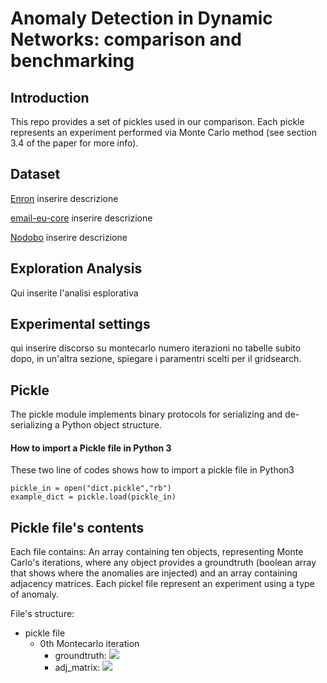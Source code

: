 

# Anomaly Detection in Dynamic Networks: comparison and benchmarking
## Introduction
This repo provides a set of pickles used in our comparison. Each pickle represents an experiment performed via Monte Carlo method (see section 3.4 of the paper for more info). 
## Dataset 
[Enron](http://www.ahschulz.de/enron-email-data/) inserire descrizione

[email-eu-core](https://snap.stanford.edu/data/email-Eu-core.html) inserire descrizione

[Nodobo](http://nodobo.com/release.html) inserire descrizione

## Exploration Analysis
Qui inserite l'analisi esplorativa

## Experimental settings
qui inserire discorso su montecarlo numero iterazioni no tabelle
subito dopo, in un'altra sezione, spiegare i paramentri scelti per il gridsearch. 


## Pickle
The pickle module implements binary protocols for serializing and de-serializing a Python object structure. 

#### How to import a Pickle file in Python 3
These two line of codes shows how to import a pickle file in Python3
```python3
pickle_in = open("dict.pickle","rb")
example_dict = pickle.load(pickle_in)
```
## Pickle file's contents
Each file contains:
An array containing ten objects, representing Monte Carlo's iterations, where any object provides a groundtruth (boolean array that shows where the anomalies are injected) and an array containing adjacency matrices. 
Each pickel file represent an experiment using a type of anomaly.

File's structure:
  - pickle file
    - 0th Montecarlo iteration
      - groundtruth: <img src="http://latex.codecogs.com/svg.latex?\[0,1, 0, \ldots ,0\]" border="0"/>
      - adj_matrix:
          <img src="http://latex.codecogs.com/svg.latex? \[adj_{0},\ldots ,adj_{n}\]" border="0"/>

